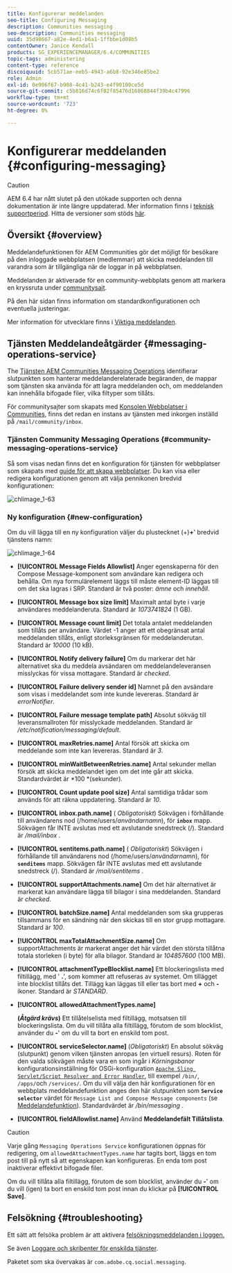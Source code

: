 ```yaml
---
title: Konfigurerar meddelanden
seo-title: Configuring Messaging
description: Communities messaging
seo-description: Communities messaging
uuid: 35d98667-a82e-4ed1-b6a1-1ffbbe1d08b5
contentOwner: Janice Kendall
products: SG_EXPERIENCEMANAGER/6.4/COMMUNITIES
topic-tags: administering
content-type: reference
discoiquuid: 5cb571ae-eeb5-4943-a6b8-92e346e85be2
role: Admin
exl-id: 0e906f67-b908-4c41-b243-e4f90100ce5d
source-git-commit: c5b816d74c6f02f85476d16868844f39b4c47996
workflow-type: tm+mt
source-wordcount: '723'
ht-degree: 0%

---
```


# Konfigurerar meddelanden {#configuring-messaging}

>[!CAUTION]
>
>AEM 6.4 har nått slutet på den utökade supporten och denna dokumentation är inte längre uppdaterad. Mer information finns i [teknisk supportperiod](https://helpx.adobe.com/support/programs/eol-matrix.html). Hitta de versioner som stöds [här](https://experienceleague.adobe.com/docs/).

## Översikt {#overview}

Meddelandefunktionen för AEM Communities gör det möjligt för besökare på den inloggade webbplatsen (medlemmar) att skicka meddelanden till varandra som är tillgängliga när de loggar in på webbplatsen.

Meddelanden är aktiverade för en community-webbplats genom att markera en kryssruta under [communitysajt](sites-console.md).

På den här sidan finns information om standardkonfigurationen och eventuella justeringar.

Mer information för utvecklare finns i [Viktiga meddelanden](essentials-messaging.md).

## Tjänsten Meddelandeåtgärder {#messaging-operations-service}

The [Tjänsten AEM Communities Messaging Operations](http://localhost:4502/system/console/configMgr/com.adobe.cq.social.messaging.client.endpoints.impl.MessagingOperationsServiceImpl) identifierar slutpunkten som hanterar meddelanderelaterade begäranden, de mappar som tjänsten ska använda för att lagra meddelanden och, om meddelanden kan innehålla bifogade filer, vilka filtyper som tillåts.

För communitysajter som skapats med [Konsolen Webbplatser i Communities](sites-console.md), finns det redan en instans av tjänsten med inkorgen inställd på `/mail/community/inbox`.

### Tjänsten Community Messaging Operations {#community-messaging-operations-service}

Så som visas nedan finns det en konfiguration för tjänsten för webbplatser som skapats med [guide för att skapa webbplatser](sites-console.md). Du kan visa eller redigera konfigurationen genom att välja pennikonen bredvid konfigurationen:

![chlimage_1-63](assets/chlimage_1-63.png)

### Ny konfiguration {#new-configuration}

Om du vill lägga till en ny konfiguration väljer du plustecknet (+)**+**&#39; bredvid tjänstens namn:

![chlimage_1-64](assets/chlimage_1-64.png)

* **[!UICONTROL Message Fields Allowlist]**
Anger egenskaperna för den Compose Message-komponent som användare kan redigera och behålla. Om nya formulärelement läggs till måste element-ID läggas till om det ska lagras i SRP. Standard är två poster: 
*ämne* och *innehåll*.

* **[!UICONTROL Message box size limit]**
Maximalt antal byte i varje användares meddelanderuta. Standard är 
*1073741824* (1 GB).

* **[!UICONTROL Message count limit]**
Det totala antalet meddelanden som tillåts per användare. Värdet -1 anger att ett obegränsat antal meddelanden tillåts, enligt storleksgränsen för meddelanderutan. Standard är 
*10000* (10 kB).

* **[!UICONTROL Notify delivery failure]**
Om du markerar det här alternativet ska du meddela avsändaren om meddelandeleveransen misslyckas för vissa mottagare. Standard är 
*checked*.

* **[!UICONTROL Failure delivery sender id]**
Namnet på den avsändare som visas i meddelandet som inte kunde levereras. Standard är 
*errorNotifier*.

* **[!UICONTROL Failure message template path]**
Absolut sökväg till leveransmallroten för misslyckade meddelanden. Standard är 
*/etc/notification/messaging/default*.

* **[!UICONTROL maxRetries.name]**
Antal försök att skicka om meddelande som inte kan levereras. Standard är 
*3*.

* **[!UICONTROL minWaitBetweenRetries.name]**
Antal sekunder mellan försök att skicka meddelandet igen om det inte går att skicka. Standardvärdet är *100 *(sekunder).

* **[!UICONTROL Count update pool size]**
Antal samtidiga trådar som används för att räkna uppdatering. Standard är 
*10*.

* **[!UICONTROL inbox.path.name]**
(
*Obligatoriskt*) Sökvägen i förhållande till användarens nod (/home/users/*användarnamn*), för **`inbox`** mapp. Sökvägen får INTE avslutas med ett avslutande snedstreck (/). Standard är */mail/inbox* .

* **[!UICONTROL sentitems.path.name]**
(
*Obligatoriskt*) Sökvägen i förhållande till användarens nod (/home/users/*användarnamn*), för **`senditems`** mapp. Sökvägen får INTE avslutas med ett avslutande snedstreck (/). Standard är */mail/sentitems* .

* **[!UICONTROL supportAttachments.name]**
Om det här alternativet är markerat kan användare lägga till bilagor i sina meddelanden. Standard är 
*checked*.

* **[!UICONTROL batchSize.name]**
Antal meddelanden som ska grupperas tillsammans för en sändning när den skickas till en stor grupp mottagare. Standard är 
*100*.

* **[!UICONTROL maxTotalAttachmentSize.name]**
Om supportAttachments är markerat anger det här värdet den största tillåtna totala storleken (i byte) för alla bilagor. Standard är 
*104857600* (100 MB).

* **[!UICONTROL attachmentTypeBlocklist.name]**
Ett blockeringslista med filtillägg, med &#39;
**.**&#39;, som kommer att refuseras av systemet. Om tillägget inte blocklist tillåts det. Tillägg kan läggas till eller tas bort med **+** och **-** ikoner. Standard är *STANDARD*.

* **[!UICONTROL allowedAttachmentTypes.name]**

   **(*Åtgärd krävs*)** Ett tillåtelselista med filtillägg, motsatsen till blockeringslista. Om du vill tillåta alla filtillägg, förutom de som blocklist, använder du **-**&#39; om du vill ta bort en enskild tom post.

* **[!UICONTROL serviceSelector.name]**
(*Obligatoriskt*) En absolut sökväg (slutpunkt) genom vilken tjänsten anropas (en virtuell resurs). Roten för den valda sökvägen måste vara en som ingår i *Körningsbanor* konfigurationsinställning för OSGi-konfiguration [ `Apache Sling Servlet/Script Resolver and Error Handler`](http://localhost:4502/system/console/configMgr/org.apache.sling.servlets.resolver.SlingServletResolver), till exempel `/bin/`, `/apps/`och `/services/`. Om du vill välja den här konfigurationen för en webbplats meddelandefunktion anges den här slutpunkten som **`Service selector`** värdet för `Message List and Compose Message components` (se [Meddelandefunktion](configure-messaging.md)). Standardvärdet är */bin/messaging* .

* **[!UICONTROL fieldAllowlist.name]**
Använd 
**Meddelandefält Tillåtslista**.

>[!CAUTION]
>
>Varje gång `Messaging Operations Service` konfigurationen öppnas för redigering, om `allowedAttachmentTypes.name` har tagits bort, läggs en tom post till på nytt så att egenskapen kan konfigureras. En enda tom post inaktiverar effektivt bifogade filer.
>
>Om du vill tillåta alla filtillägg, förutom de som blocklist, använder du **-**&#39; om du vill (igen) ta bort en enskild tom post innan du klickar på **[!UICONTROL Save]**.

## Felsökning {#troubleshooting}

Ett sätt att felsöka problem är att aktivera [felsökningsmeddelanden i loggen.](../../help/sites-administering/troubleshooting.md)

Se även [Loggare och skribenter för enskilda tjänster](../../help/sites-deploying/configure-logging.md#loggers-and-writers-for-individual-services).

Paketet som ska övervakas är `com.adobe.cq.social.messaging`.
